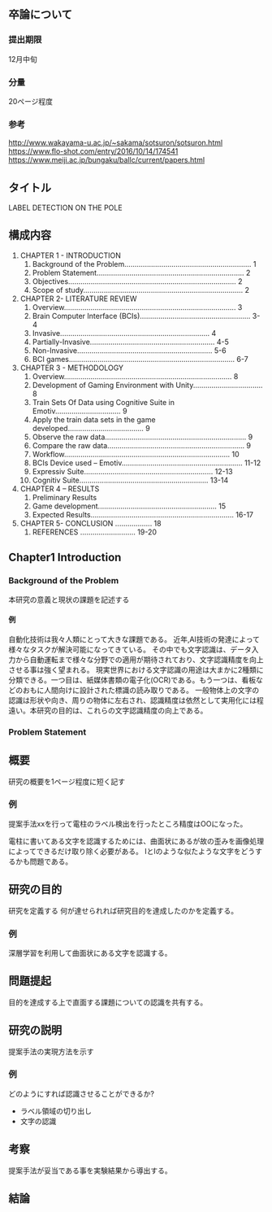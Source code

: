 ## 卒論について
### 提出期限
12月中旬
### 分量
20ページ程度
### 参考
http://www.wakayama-u.ac.jp/~sakama/sotsuron/sotsuron.html
https://www.flo-shot.com/entry/2016/10/14/174541
https://www.meiji.ac.jp/bungaku/ballc/current/papers.html

## タイトル
LABEL DETECTION ON THE POLE

## 構成内容
1. CHAPTER 1 - INTRODUCTION
    1. Background of the Problem.............................................................. 1
    1. Problem Statement........................................................................ 2
    1. Objectives.................................................................................. 2
    1. Scope of study.............................................................................. 2
1. CHAPTER 2- LITERATURE REVIEW
    1. Overview.................................................................................... 3
    1. Brain Computer Interface (BCIs)...................................................... 3-4
    1. Invasive......................................................................... 4
    1. Partially-Invasive............................................................. 4-5
    1. Non-Invasive.................................................................. 5-6
    1. BCI games................................................................................. 6-7
1. CHAPTER 3 - METHODOLOGY
    1. Overview.................................................................................. 8
    1. Development of Gaming Environment with Unity.................................. 8
    1. Train Sets Of Data using Cognitive Suite in Emotiv................................ 9
    1. Apply the train data sets in the game developed..................................... 9
    1. Observe the raw data..................................................................... 9
    1. Compare the raw data................................................................... 9
    1. Workflow................................................................................. 10
    1. BCIs Device used – Emotiv........................................................... 11-12
    1. Expressiv Suite............................................................... 12-13
    1. Cognitiv Suite............................................................... 13-14
1. CHAPTER 4 – RESULTS
    1. Preliminary Results
    1. Game development.......................................................... 15
    1. Expected Results...................................................................... 16-17
1. CHAPTER 5- CONCLUSION .................. 18
    1. REFERENCES ........................... 19-20

## Chapter1 Introduction
### Background of the Problem
本研究の意義と現状の課題を記述する
#### 例
自動化技術は我々人類にとって大きな課題である。
近年,AI技術の発達によって様々なタスクが解決可能になってきている。
その中でも文字認識は、データ入力から自動運転まで様々な分野での適用が期待されており、文字認識精度を向上させる事は強く望まれる。
現実世界における文字認識の用途は大まかに2種類に分類できる。一つ目は、紙媒体書類の電子化(OCR)である。もう一つは、看板などのおもに人間向けに設計された標識の読み取りである。
一般物体上の文字の認識は形状や向き、周りの物体に左右され、認識精度は依然として実用化には程遠い。本研究の目的は、これらの文字認識精度の向上である。

### Problem Statement

## 概要
研究の概要を1ページ程度に短く記す
### 例
提案手法xxを行って電柱のラベル検出を行ったところ精度はOOになった。

電柱に書いてある文字を認識するためには、曲面状にあるが故の歪みを画像処理によってできるだけ取り除く必要がある。
Iとlのような似たような文字をどうするかも問題である。

## 研究の目的
研究を定義する
何が達せられれば研究目的を達成したのかを定義する。
### 例
深層学習を利用して曲面状にある文字を認識する。
## 問題提起
目的を達成する上で直面する課題についての認識を共有する。

## 研究の説明
提案手法の実現方法を示す

### 例
どのようにすれば認識させることができるか?
- ラベル領域の切り出し
- 文字の認識

## 考察
提案手法が妥当である事を実験結果から導出する。

## 結論

